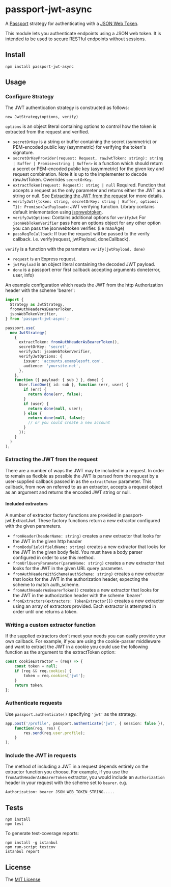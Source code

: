 # passport-jwt-async

A [Passport](http://passportjs.org/) strategy for authenticating with a
[JSON Web Token](http://jwt.io).

This module lets you authenticate endpoints using a JSON web token. It is
intended to be used to secure RESTful endpoints without sessions.

## Install

    npm install passport-jwt-async

## Usage

### Configure Strategy

The JWT authentication strategy is constructed as follows:

    new JwtStrategy(options, verify)

`options` is an object literal containing options to control how the token is
extracted from the request and verified.

* `secretOrKey` is a string or buffer containing the secret (symmetric) or PEM-encoded public key (asymmetric) for verifying the token's signature.
* `secretOrKeyProvider(request: Request, rawJwtToken: string): string | Buffer | Promise<string | Buffer>` is a function which should return a secret or PEM-encoded public key (asymmetric) for the given key and request combination. Note it is up to the implementer to decode rawJwtToken.
  Owerrides `secretOrKey`.
* `extractToken(request: Request): string | null` Required. Function that accepts a request as the only parameter and returns either the JWT as a string or null. See [Extracting the JWT from the request](#extracting-the-jwt-from-the-request) for more details.
* `verifyJwt({token: string, secretOrKey: string | Buffer, options: T}): Promise<JwtPayload>`: JWT verifying function. Library contains default imlementation using [jsonwebtoken](https://github.com/auth0/node-jsonwebtoken).
* `verifyJwtOptions`: Contains additional options for `verifyJwt` For `jsonWebTokenVerifier` pass here an options object for any other option you can pass the jsonwebtoken verifier. (i.e maxAge)
* `passReqToCallback`: If true the request will be passed to the verify
  callback. i.e. verify(request, jwtPayload, doneCallback).


`verify` is a function with the parameters `verify(jwtPayload, done)`

* `request` is an Express request.
* `jwtPayload` is an object literal containing the decoded JWT payload.
* `done` is a passport error first callback accepting arguments
  done(error, user, info)

An example configuration which reads the JWT from the http
Authorization header with the scheme 'bearer':

```ts
import {
  Strategy as JwtStrategy,
  fromAuthHeaderAsBearerToken,
  jsonWebTokenVerifier,
} from 'passport-jwt-async';

passport.use(
  new JwtStrategy(
    {
      extractToken: fromAuthHeaderAsBearerToken(),
      secretOrKey: 'secret',
      verifyJwt: jsonWebTokenVerifier,
      verifyJwtOptions: {
        issuer: 'accounts.examplesoft.com',
        audience: 'yoursite.net',
      },
    },
    function ({ payload: { sub } }, done) {
      User.findOne({ id: sub }, function (err, user) {
        if (err) {
          return done(err, false);
        }
        if (user) {
          return done(null, user);
        } else {
          return done(null, false);
          // or you could create a new account
        }
      });
    }
  )
);
```

### Extracting the JWT from the request

There are a number of ways the JWT may be included in a request.  In order to remain as flexible as
possible the JWT is parsed from the request by a user-supplied callback passed in as the
`extractToken` parameter.  This callback, from now on referred to as an extractor,
accepts a request object as an argument and returns the encoded JWT string or null.

#### Included extractors

A number of extractor factory functions are provided in passport-jwt.ExtractJwt. These factory
functions return a new extractor configured with the given parameters.

* ```fromHeader(headerName: string)``` creates a new extractor that looks for the JWT in the given http
  header
* ```fromBodyField(fieldName: string)``` creates a new extractor that looks for the JWT in the given body
  field.  You must have a body parser configured in order to use this method.
* ```fromUrlQueryParameter(paramName: string)``` creates a new extractor that looks for the JWT in the given
  URL query parameter.
* ```fromAuthHeaderWithScheme(authScheme: string)``` creates a new extractor that looks for the JWT in the
  authorization header, expecting the scheme to match auth_scheme.
* ```fromAuthHeaderAsBearerToken()``` creates a new extractor that looks for the JWT in the authorization header
  with the scheme 'bearer'
* ```fromExtractors(extractors: TokenExtractor[])``` creates a new extractor using an array of
  extractors provided. Each extractor is attempted in order until one returns a token.

### Writing a custom extractor function

If the supplied extractors don't meet your needs you can easily provide your own callback. For
example, if you are using the cookie-parser middleware and want to extract the JWT in a cookie
you could use the following function as the argument to the extractToken option:

```ts
const cookieExtractor = (req) => {
    const token = null;
    if (req && req.cookies) {
        token = req.cookies['jwt'];
    }
    return token;
};
```

### Authenticate requests

Use `passport.authenticate()` specifying `'jwt'` as the strategy.

```ts
app.post('/profile', passport.authenticate('jwt', { session: false }),
    function(req, res) {
        res.send(req.user.profile);
    }
);
```

### Include the JWT in requests

The method of including a JWT in a request depends entirely on the extractor
function you choose. For example, if you use the `fromAuthHeaderAsBearerToken`
extractor, you would include an `Authorization` header in your request with the
scheme set to `bearer`. e.g.

    Authorization: bearer JSON_WEB_TOKEN_STRING.....

## Tests

    npm install
    npm test

To generate test-coverage reports:

    npm install -g istanbul
    npm run-script testcov
    istanbul report

## License

The [MIT License](http://opensource.org/licenses/MIT)
